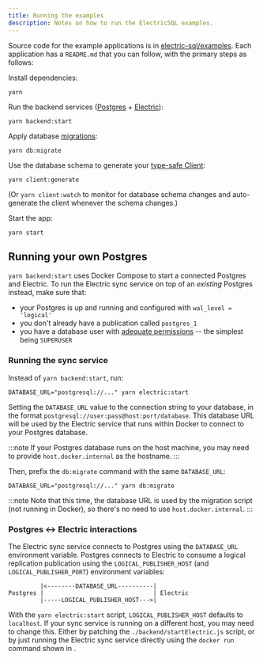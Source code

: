 ```yaml
---
title: Running the examples
description: Notes on how to run the ElectricSQL examples.
---
```


Source code for the example applications is in [electric-sql/examples](https://github.com/electric-sql/examples). Each application has a `README.md` that you can follow, with the primary steps as follows:

Install dependencies:

```shell
yarn
```

Run the backend services ([Postgres](../../usage/installation/postgres.md) + [Electric](../../usage/installation/service.md)):

```shell
yarn backend:start
```

Apply database [migrations](../../usage/data-modelling/migrations.md):

```shell
yarn db:migrate
```

Use the database schema to generate your [type-safe Client](../../usage/data-access/client.md):

```shell
yarn client:generate
```

(Or `yarn client:watch` to monitor for database schema changes and auto-generate the client whenever the schema changes.)

Start the app:

```shell
yarn start
```

## Running your own Postgres

`yarn backend:start` uses Docker Compose to start a connected Postgres and Electric. To run the Electric sync service on top of an *existing* Postgres instead, make sure that:

- your Postgres is up and running and configured with `wal_level = 'logical'`
- you don't already have a publication called `postgres_1`
- you have a database user with [adequate permissions](../../usage/installation/postgres.md#permissions) -- the simplest being `SUPERUSER`

### Running the sync service

Instead of `yarn backend:start`, run:

```shell
DATABASE_URL="postgresql://..." yarn electric:start
```

Setting the `DATABASE_URL` value to the connection string to your database, in the format `postgresql://user:pass@host:port/database`. This database URL will be used by the Electric service that runs within Docker to connect to your Postgres database.

:::note
If your Postgres database runs on the host machine, you may need to provide `host.docker.internal` as the hostname.
:::

Then, prefix the `db:migrate` command with the same `DATABASE_URL`:

```shell
DATABASE_URL="postgresql://..." yarn db:migrate
```

:::note
Note that this time, the database URL is used by the migration script (not running in Docker), so there's no need to use `host.docker.internal`.
:::

### Postgres <-> Electric interactions

The Electric sync service connects to Postgres using the `DATABASE_URL` environment variable. Postgres connects to Electric to consume a logical replication publication using the `LOGICAL_PUBLISHER_HOST` (and `LOGICAL_PUBLISHER_PORT`) environment variables:

```
         |<--------DATABASE_URL----------|
Postgres |                               | Electric
         |-----LOGICAL_PUBLISHER_HOST--->|
```

With the `yarn electric:start` script, `LOGICAL_PUBLISHER_HOST` defaults to `localhost`. If your sync service is running on a different host, you may need to change this. Either by patching the `./backend/startElectric.js` script, or by just running the Electric sync service directly using the `docker run` command shown in <DocPageLink path="api/service" />.
